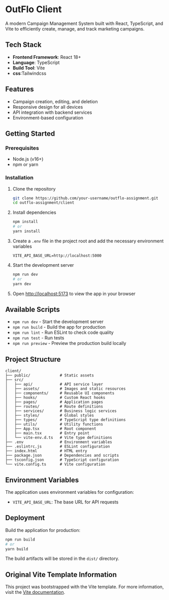 # OutFlo Client

A modern Campaign Management System built with React, TypeScript, and Vite to efficiently create, manage, and track marketing campaigns.

## Tech Stack

- **Frontend Framework**: React 18+
- **Language**: TypeScript
- **Build Tool**: Vite
- **css**:Tailwindcss

## Features

- Campaign creation, editing, and deletion
- Responsive design for all devices
- API integration with backend services
- Environment-based configuration

## Getting Started

### Prerequisites

- Node.js (v16+)
- npm or yarn

### Installation

1. Clone the repository

   ```bash
   git clone https://github.com/your-username/outflo-assignment.git
   cd outflo-assignment/client
   ```

2. Install dependencies

   ```bash
   npm install
   # or
   yarn install
   ```

3. Create a `.env` file in the project root and add the necessary environment variables

   ```
   VITE_API_BASE_URL=http://localhost:5000
   ```

4. Start the development server

   ```bash
   npm run dev
   # or
   yarn dev
   ```

5. Open [http://localhost:5173](http://localhost:5173) to view the app in your browser

## Available Scripts

- `npm run dev` - Start the development server
- `npm run build` - Build the app for production
- `npm run lint` - Run ESLint to check code quality
- `npm run test` - Run tests
- `npm run preview` - Preview the production build locally

## Project Structure

```
client/
├── public/             # Static assets
├── src/
│   ├── api/            # API service layer
│   ├── assets/         # Images and static resources
│   ├── components/     # Reusable UI components
│   ├── hooks/          # Custom React hooks
│   ├── pages/          # Application pages
│   ├── routes/         # Route definitions
│   ├── services/       # Business logic services
│   ├── styles/         # Global styles
│   ├── types/          # TypeScript type definitions
│   ├── utils/          # Utility functions
│   ├── App.tsx         # Root component
│   ├── main.tsx        # Entry point
│   └── vite-env.d.ts   # Vite type definitions
├── .env                # Environment variables
├── .eslintrc.js        # ESLint configuration
├── index.html          # HTML entry
├── package.json        # Dependencies and scripts
├── tsconfig.json       # TypeScript configuration
└── vite.config.ts      # Vite configuration
```

## Environment Variables

The application uses environment variables for configuration:

- `VITE_API_BASE_URL`: The base URL for API requests

## Deployment

Build the application for production:

```bash
npm run build
# or
yarn build
```

The build artifacts will be stored in the `dist/` directory.

## Original Vite Template Information

This project was bootstrapped with the Vite template. For more information, visit the [Vite documentation](https://vitejs.dev/).
